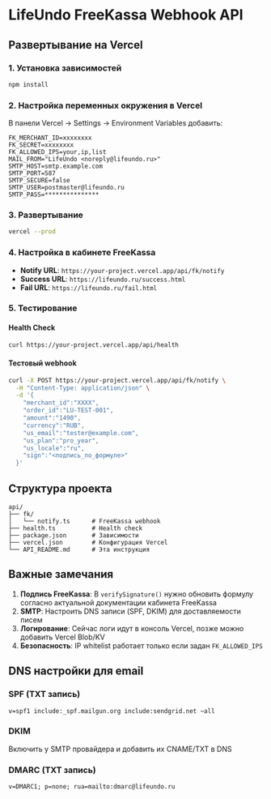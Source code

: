 # LifeUndo FreeKassa Webhook API

## Развертывание на Vercel

### 1. Установка зависимостей
```bash
npm install
```

### 2. Настройка переменных окружения в Vercel

В панели Vercel → Settings → Environment Variables добавить:

```
FK_MERCHANT_ID=xxxxxxxx
FK_SECRET=xxxxxxxx
FK_ALLOWED_IPS=your,ip,list
MAIL_FROM="LifeUndo <noreply@lifeundo.ru>"
SMTP_HOST=smtp.example.com
SMTP_PORT=587
SMTP_SECURE=false
SMTP_USER=postmaster@lifeundo.ru
SMTP_PASS=***************
```

### 3. Развертывание
```bash
vercel --prod
```

### 4. Настройка в кабинете FreeKassa

- **Notify URL**: `https://your-project.vercel.app/api/fk/notify`
- **Success URL**: `https://lifeundo.ru/success.html`
- **Fail URL**: `https://lifeundo.ru/fail.html`

### 5. Тестирование

#### Health Check
```bash
curl https://your-project.vercel.app/api/health
```

#### Тестовый webhook
```bash
curl -X POST https://your-project.vercel.app/api/fk/notify \
  -H "Content-Type: application/json" \
  -d '{
    "merchant_id":"XXXX",
    "order_id":"LU-TEST-001",
    "amount":"1490",
    "currency":"RUB",
    "us_email":"tester@example.com",
    "us_plan":"pro_year",
    "us_locale":"ru",
    "sign":"<подпись_по_формуле>"
  }'
```

## Структура проекта

```
api/
├── fk/
│   └── notify.ts      # FreeKassa webhook
├── health.ts          # Health check
├── package.json       # Зависимости
├── vercel.json        # Конфигурация Vercel
└── API_README.md      # Эта инструкция
```

## Важные замечания

1. **Подпись FreeKassa**: В `verifySignature()` нужно обновить формулу согласно актуальной документации кабинета FreeKassa
2. **SMTP**: Настроить DNS записи (SPF, DKIM) для доставляемости писем
3. **Логирование**: Сейчас логи идут в консоль Vercel, позже можно добавить Vercel Blob/KV
4. **Безопасность**: IP whitelist работает только если задан `FK_ALLOWED_IPS`

## DNS настройки для email

### SPF (TXT запись)
```
v=spf1 include:_spf.mailgun.org include:sendgrid.net ~all
```

### DKIM
Включить у SMTP провайдера и добавить их CNAME/TXT в DNS

### DMARC (TXT запись)
```
v=DMARC1; p=none; rua=mailto:dmarc@lifeundo.ru
```
